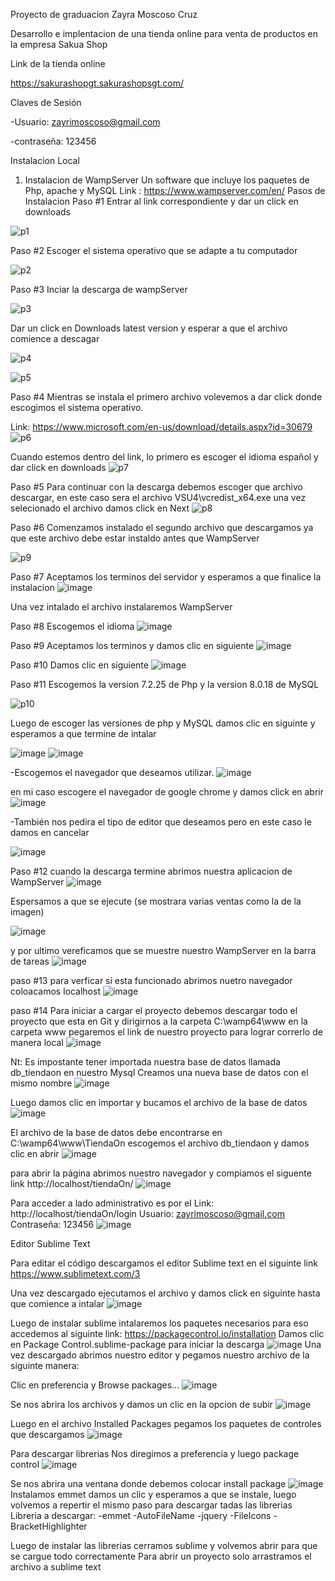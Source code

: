 Proyecto de graduacion Zayra Moscoso Cruz

Desarrollo e implentacion de una tienda online para venta de productos en la empresa Sakua Shop

Link de la tienda online 

https://sakurashopgt.sakurashopsgt.com/

Claves de Sesión

-Usuario: zayrimoscoso@gmail.com

-contraseña: 123456

Instalacion Local

1. Instalacion de WampServer
Un software que incluye los paquetes de Php, apache y MySQL
Link : https://www.wampserver.com/en/
Pasos de Instalacion 
Paso #1
Entrar al link correspondiente y dar un click en downloads

![p1](https://user-images.githubusercontent.com/60948379/134778069-2b1ba854-599d-4894-b2ae-81cbd2196b92.png)

Paso #2
Escoger el sistema operativo que se adapte a tu computador

![p2](https://user-images.githubusercontent.com/60948379/134778054-dd68938a-09d7-4a81-991f-4613b1f6350f.png)

Paso #3 
Inciar la descarga de wampServer

![p3](https://user-images.githubusercontent.com/60948379/134778188-88efc65a-594b-4656-8098-b8efc176e677.png)

Dar un click en Downloads latest version y esperar a que el archivo comience a descagar

![p4](https://user-images.githubusercontent.com/60948379/134778293-f34a21aa-b664-49a8-a7e4-ece48f851e79.png)


![p5](https://user-images.githubusercontent.com/60948379/134778318-29f33b46-b95b-4cf9-bfae-0bec814a70ec.png)

Paso #4 
Mientras se instala el primero archivo volevemos a dar click donde escogimos el sistema operativo.

Link: https://www.microsoft.com/en-us/download/details.aspx?id=30679
![p6](https://user-images.githubusercontent.com/60948379/134778630-b5b378d5-d82e-4080-88ce-5232ec423d28.png)

Cuando estemos dentro del link, lo primero es escoger el idioma español y dar click en downloads
![p7](https://user-images.githubusercontent.com/60948379/134778697-96d75ecc-6b73-49b7-ad83-d64f100925db.png)

Paso #5
Para continuar con la descarga debemos escoger que archivo descargar, en este caso sera el archivo VSU4\vcredist_x64.exe
una vez selecionado el archivo damos click en Next
![p8](https://user-images.githubusercontent.com/60948379/134778856-786eb88b-c86a-4fd2-9e2c-2d1b518211e1.png)

Paso #6 
Comenzamos instalado el segundo archivo que descargamos ya que este archivo debe estar instaldo antes que WampServer

![p9](https://user-images.githubusercontent.com/60948379/134778999-580579f5-dc1d-4e02-80ac-93979dd10d14.png)

Paso #7
Aceptamos los terminos del servidor y esperamos a que finalice la instalacion
![image](https://user-images.githubusercontent.com/60948379/134779138-111d2870-df86-4791-ba53-0c1c33e275bb.png)

Una vez intalado el archivo instalaremos WampServer 

Paso #8
Escogemos el idioma
![image](https://user-images.githubusercontent.com/60948379/134779561-bd87f3d5-5987-45b6-a144-83ab398f47a5.png)

Paso #9 
Aceptamos los terminos y damos clic en siguiente
![image](https://user-images.githubusercontent.com/60948379/134779588-4766e4b6-8f26-4848-95fa-dba47f1fc62a.png)

Paso #10
Damos clic en siguiente
![image](https://user-images.githubusercontent.com/60948379/134779599-72efdd29-56d9-4378-9275-e54c3e694174.png)

Paso #11
Escogemos la version 7.2.25 de Php y la version 8.0.18 de MySQL

![p10](https://user-images.githubusercontent.com/60948379/134779792-a7f4910d-a6e7-44e4-b4d9-739d9250e584.png)

Luego de escoger las versiones de php y MySQL damos clic en siguinte y esperamos a que termine de intalar 

![image](https://user-images.githubusercontent.com/60948379/136290053-9a333100-0598-4e07-a9e9-78a9891f995d.png)
![image](https://user-images.githubusercontent.com/60948379/136291063-34cc930c-6fe5-4303-b3d8-cdaeeb0828d4.png)

-Escogemos el navegador que deseamos utilizar.
![image](https://user-images.githubusercontent.com/60948379/136291652-e836cb27-57f2-4912-835e-59098e7c9f77.png)

en mi caso escogere el navegador de google chrome y damos click en abrir 
![image](https://user-images.githubusercontent.com/60948379/136291804-144a59d9-2760-43c0-85ac-5450979846c3.png)

-También nos pedira el tipo de editor que deseamos pero en este caso le damos en cancelar

![image](https://user-images.githubusercontent.com/60948379/136291983-50a2b1cb-2c68-4352-802a-57ae10c19721.png)


Paso #12 
cuando la descarga termine abrimos nuestra aplicacion de WampServer
![image](https://user-images.githubusercontent.com/60948379/134779914-21306d55-5781-4985-b2d0-dfdd60781967.png)

Espersamos a que se ejecute (se mostrara varias ventas como la de la imagen)

![image](https://user-images.githubusercontent.com/60948379/136292362-6260b90c-10b7-4f4d-b86f-88099c5dd9e4.png)


y por ultimo vereficamos que se muestre nuestro WampServer en la barra de tareas
![image](https://user-images.githubusercontent.com/60948379/136292463-8338c837-d65c-41ff-bc16-d9f295ec0692.png)


paso #13
para verficar si esta funcionado abrimos nuetro navegador coloacamos localhost 
![image](https://user-images.githubusercontent.com/60948379/134780032-873108eb-a74a-40b5-9be7-05a6ea0637b3.png)

paso #14
Para iniciar a cargar el proyecto debemos descargar todo el proyecto que esta en Git y dirigirnos a la carpeta C:\wamp64\www
en la carpeta www pegaremos el link de nuestro proyecto para lograr correrlo de manera local 
![image](https://user-images.githubusercontent.com/60948379/134780148-86b33160-d73f-4aae-92b9-152e63f4c99f.png)

Nt: Es impostante tener importada nuestra base de datos llamada db_tiendaon en nuestro Mysql 
Creamos una nueva base de datos con el mismo nombre
![image](https://user-images.githubusercontent.com/60948379/134780377-6f7d8f3a-548b-484e-ad79-8eb98230f836.png)

Luego damos clic en importar y bucamos el archivo de la base de datos
![image](https://user-images.githubusercontent.com/60948379/134780402-40bd0f83-cea0-4068-90e9-4f596b6d8577.png)

El archivo de la base de datos debe encontrarse en C:\wamp64\www\TiendaOn
escogemos el archivo db_tiendaon y damos clic en abrir
![image](https://user-images.githubusercontent.com/60948379/134780454-f2bd2b65-ceda-4e7a-b5d0-3554f54e7a67.png)

para abrir la página abrimos nuestro navegador y compiamos el siguente link http://localhost/tiendaOn/
![image](https://user-images.githubusercontent.com/60948379/134780189-5a12e5d6-2bf8-4e0c-95f3-a4365b408210.png)

Para acceder a lado administrativo es por el Link: http://localhost/tiendaOn/login
Usuario: zayrimoscoso@gmail.com
Contraseña: 123456
![image](https://user-images.githubusercontent.com/60948379/134780228-e576d44c-8697-408e-9bba-38918207e770.png)

Editor Sublime Text 

Para editar el código descargamos el editor Sublime text en el siguinte link https://www.sublimetext.com/3

Una vez descargado ejecutamos el archivo y damos click en siguinte hasta que comience a intalar
![image](https://user-images.githubusercontent.com/60948379/134780587-4f7368ac-331e-48cc-a5dc-f73ed0ef9112.png)

Luego de instalar sublime intalaremos los paquetes necesarios para eso accedemos al siguinte link: https://packagecontrol.io/installation
Damos clic en Package Control.sublime-package  para iniciar la descarga 
![image](https://user-images.githubusercontent.com/60948379/134780735-3f72737f-c60e-42ac-b5b4-4f47b1866c8c.png)
Una vez descargado abrimos nuestro editor y pegamos nuestro archivo de la siguinte manera:

Clic en preferencia y Browse packages...
![image](https://user-images.githubusercontent.com/60948379/134780779-c86863c1-4a94-4990-b095-c30566a6365a.png)

Se nos abrira los archivos y damos un clic en la opcion de subir
![image](https://user-images.githubusercontent.com/60948379/134780826-29a09fa8-bcce-4a19-b552-304bfe901ccd.png)

Luego en el archivo Installed Packages pegamos los paquetes de controles que descargamos
![image](https://user-images.githubusercontent.com/60948379/134780854-13a77d8a-0818-4cd1-afa3-0767ea4849e7.png)

Para descargar librerias 
Nos diregimos a preferencia y luego package control
![image](https://user-images.githubusercontent.com/60948379/134780894-31f12cd1-ae3b-48bf-b287-37d110e4ce64.png)

Se nos abrira una ventana donde debemos colocar install package 
![image](https://user-images.githubusercontent.com/60948379/134780958-74a75415-0575-414b-a336-f4cef0714a43.png)
Instalamos emmet damos un clic y esperamos a que se instale, luego volvemos a repertir el mismo paso para descargar tadas las librerias 
Libreria a descargar:
-emmet 
-AutoFileName
-jquery
-FileIcons
-BracketHighlighter

Luego de instalar las librerias cerramos sublime y volvemos abrir para que se cargue todo correctamente
Para abrir un proyecto solo arrastramos el archivo a sublime text










